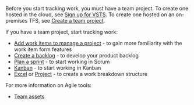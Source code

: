 
Before you start tracking work, you must have a team project. To create one hosted in the cloud, see [Sign up for VSTS](/vsts/user-guide/sign-up-invite-teammates). To create one hosted on an on-premises TFS, see [Create a team project](/vsts/accounts/create-team-project).   

If you have a team project, start tracking work:  

-   [Add work items to manage a project](/vsts/work/backlogs/add-work-items) - to gain more familiarity with the work item form features  
-   [Create a backlog](/vsts/work/backlogs/create-your-backlog) - to develop your product backlog   
-   [Plan a sprint](/vsts/work/scrum/sprint-planning) - to start working in Scrum    
-   [Kanban](/vsts/work/kanban/kanban-basics)  - to start working in Kanban  
-   [Excel](/vsts/work/backlogs/office/bulk-add-modify-work-items-excel) or [Project](/vsts/work/backlogs/office/create-your-backlog-tasks-using-project) - to create a work breakdown structure   

For more information on Agile tools:

- [Team assets](/vsts/teams/about-teams-and-settings)  
